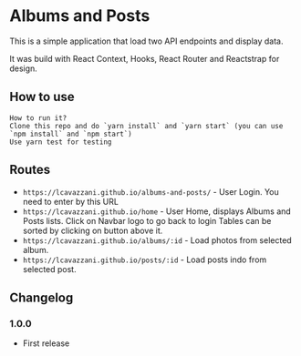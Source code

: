 # Albums and Posts

This is a simple application that load two API endpoints and display data. 

It was build with React Context, Hooks, React Router and Reactstrap for design.

## How to use

    How to run it? 
    Clone this repo and do `yarn install` and `yarn start` (you can use `npm install` and `npm start`)
    Use yarn test for testing
## Routes

  - `https://lcavazzani.github.io/albums-and-posts/` - User Login. You need to enter by this URL
  - `https://lcavazzani.github.io/home` - User Home, displays Albums and Posts lists. Click on Navbar logo to go back to login
    Tables can be sorted by clicking on button above it.
  - `https://lcavazzani.github.io/albums/:id` - Load photos from selected album. 
  - `https://lcavazzani.github.io/posts/:id` - Load posts indo from selected post.
 ## Changelog
### 1.0.0

 - First release

